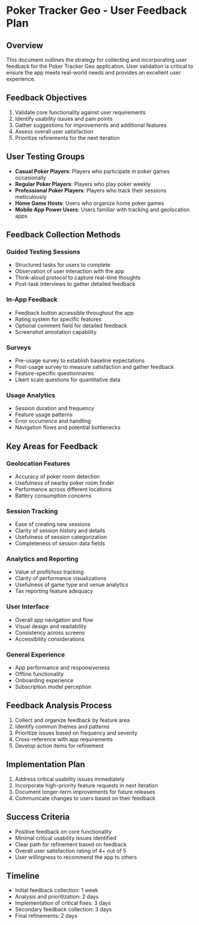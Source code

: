 # Poker Tracker Geo - User Feedback Plan

## Overview
This document outlines the strategy for collecting and incorporating user feedback for the Poker Tracker Geo application. User validation is critical to ensure the app meets real-world needs and provides an excellent user experience.

## Feedback Objectives
1. Validate core functionality against user requirements
2. Identify usability issues and pain points
3. Gather suggestions for improvements and additional features
4. Assess overall user satisfaction
5. Prioritize refinements for the next iteration

## User Testing Groups
- **Casual Poker Players**: Players who participate in poker games occasionally
- **Regular Poker Players**: Players who play poker weekly
- **Professional Poker Players**: Players who track their sessions meticulously
- **Home Game Hosts**: Users who organize home poker games
- **Mobile App Power Users**: Users familiar with tracking and geolocation apps

## Feedback Collection Methods

### Guided Testing Sessions
- Structured tasks for users to complete
- Observation of user interaction with the app
- Think-aloud protocol to capture real-time thoughts
- Post-task interviews to gather detailed feedback

### In-App Feedback
- Feedback button accessible throughout the app
- Rating system for specific features
- Optional comment field for detailed feedback
- Screenshot annotation capability

### Surveys
- Pre-usage survey to establish baseline expectations
- Post-usage survey to measure satisfaction and gather feedback
- Feature-specific questionnaires
- Likert scale questions for quantitative data

### Usage Analytics
- Session duration and frequency
- Feature usage patterns
- Error occurrence and handling
- Navigation flows and potential bottlenecks

## Key Areas for Feedback

### Geolocation Features
- Accuracy of poker room detection
- Usefulness of nearby poker room finder
- Performance across different locations
- Battery consumption concerns

### Session Tracking
- Ease of creating new sessions
- Clarity of session history and details
- Usefulness of session categorization
- Completeness of session data fields

### Analytics and Reporting
- Value of profit/loss tracking
- Clarity of performance visualizations
- Usefulness of game type and venue analytics
- Tax reporting feature adequacy

### User Interface
- Overall app navigation and flow
- Visual design and readability
- Consistency across screens
- Accessibility considerations

### General Experience
- App performance and responsiveness
- Offline functionality
- Onboarding experience
- Subscription model perception

## Feedback Analysis Process
1. Collect and organize feedback by feature area
2. Identify common themes and patterns
3. Prioritize issues based on frequency and severity
4. Cross-reference with app requirements
5. Develop action items for refinement

## Implementation Plan
1. Address critical usability issues immediately
2. Incorporate high-priority feature requests in next iteration
3. Document longer-term improvements for future releases
4. Communicate changes to users based on their feedback

## Success Criteria
- Positive feedback on core functionality
- Minimal critical usability issues identified
- Clear path for refinement based on feedback
- Overall user satisfaction rating of 4+ out of 5
- User willingness to recommend the app to others

## Timeline
- Initial feedback collection: 1 week
- Analysis and prioritization: 2 days
- Implementation of critical fixes: 3 days
- Secondary feedback collection: 3 days
- Final refinements: 2 days

